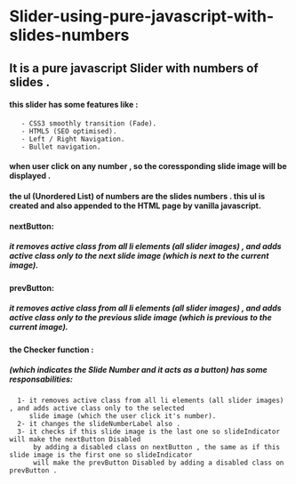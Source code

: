 # Slider-using-pure-javascript-with-slides-numbers
## It is a pure javascript Slider with numbers of slides . 
#### this slider has some features like :
       - CSS3 smoothly transition (Fade).
       - HTML5 (SEO optimised).
       - Left / Right Navigation.
       - Bullet navigation.
#### when user click on any number , so the coressponding slide image will be displayed .
#### the ul (Unordered List) of numbers are the slides numbers . this ul is created and also appended to the HTML page by vanilla javascript.


#### nextButton:
##### it removes active class from all li elements (all slider images) , and adds active class only to the next slide image (which is next to the current image).
#### prevButton:
##### it removes active class from all li elements (all slider images) , and adds active class only to the previous slide image (which is previous to the current image).
#### the Checker function :
##### (which indicates the Slide Number and it acts as a button) has some responsabilities: 
      1- it removes active class from all li elements (all slider images) , and adds active class only to the selected
         slide image (which the user click it's number). 
      2- it changes the slideNumberLabel also . 
      3- it checks if this slide image is the last one so slideIndicator will make the nextButton Disabled
          by adding a disabled class on nextButton , the same as if this slide image is the first one so slideIndicator 
          will make the prevButton Disabled by adding a disabled class on prevButton .
         

          
